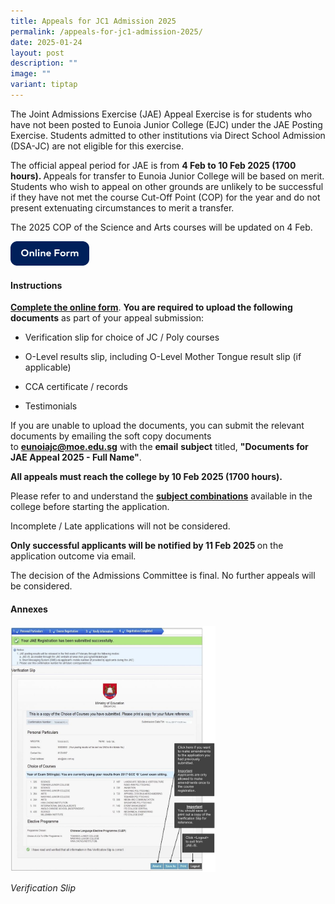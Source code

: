 ```yaml
---
title: Appeals for JC1 Admission 2025
permalink: /appeals-for-jc1-admission-2025/
date: 2025-01-24
layout: post
description: ""
image: ""
variant: tiptap
---
```

<p>The Joint Admissions Exercise (JAE) Appeal Exercise is for students who
have not been posted to Eunoia Junior College (EJC) under the JAE Posting
Exercise. Students admitted to other institutions via Direct School Admission
(DSA-JC) are not eligible for this exercise.</p>
<p>The&nbsp;official appeal period for JAE is from&nbsp;<strong>4 Feb to 10 Feb 2025 (1700 hours). </strong>Appeals
for transfer to Eunoia Junior College will be based on merit. Students
who wish to appeal on other grounds are unlikely to be successful if they
have not met the course Cut-Off Point (COP) for the year and do not present
extenuating circumstances to merit a transfer.</p>
<p>The 2025 COP of the Science and Arts courses will be updated on 4 Feb.</p>
<p></p><a class="isomer-image-wrapper" href="https://go.gov.sg/eunoiajcjaeappeals2025"><img style="width: 25%;" height="auto" width="100%" alt="Online Form" src="/images/Form.png"></a>
<p></p>
<h4><strong>Instructions</strong></h4>
<p><strong><a href="https://go.gov.sg/eunoiajcjaeappeals2025" rel="noopener noreferrer nofollow" target="_blank">Complete the online form</a></strong>.&nbsp;<strong>You are required to upload the following documents</strong> as
part of your appeal submission:</p>
<ul data-tight="true" class="tight">
<li>
<p>Verification slip for choice of JC / Poly courses&nbsp;</p>
</li>
<li>
<p>O-Level results slip, including O-Level Mother Tongue result slip (if
applicable)</p>
</li>
<li>
<p>CCA certificate / records</p>
</li>
<li>
<p>Testimonials</p>
</li>
</ul>
<p>If you are unable to upload the documents, you can submit the relevant
documents by emailing the soft copy documents to&nbsp;<strong><a href="mailto:eunoiajc@moe.edu.sg" rel="noopener noreferrer nofollow" target="_blank">eunoiajc@moe.edu.sg</a></strong>&nbsp;with
the <strong>email</strong>  <strong>subject</strong> titled,&nbsp;<strong>"Documents for JAE Appeal 2025 - Full Name"</strong>.</p>
<p><strong>All appeals must reach the college by 10 Feb 2025 (1700 hours).</strong>
</p>
<p>Please refer to and understand the&nbsp;<strong><a href="/subject-combinations/" rel="noopener noreferrer nofollow" target="_blank">subject combinations</a></strong>&nbsp;available
in the college before starting the application.&nbsp;</p>
<p>Incomplete / Late applications will not be considered.</p>
<p><strong>Only successful applicants will be notified by 11 Feb 2025 </strong>on
the application outcome via email.</p>
<p>The decision of the Admissions Committee is final. No further appeals
will be considered.</p>
<h4><strong>Annexes</strong></h4>
<p></p>
<div class="isomer-image-wrapper">
<img style="width:65%" height="auto" width="100%" src="/images/JAE-Annex-B-853x1024.jpeg">
</div>
<p><em>Verification Slip</em>
</p>